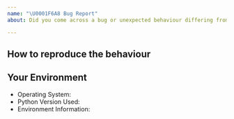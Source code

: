 ```yaml
---
name: "\U0001F6A8 Bug Report"
about: Did you come across a bug or unexpected behaviour differing from the docs?

---
```


## How to reproduce the behaviour
<!-- Include a code example or the steps that led to the problem. Please try to be as specific as possible.-->

## Your Environment
<!-- Include details of your environment.-->
* Operating System:
* Python Version Used:
* Environment Information:

<!-- If you plan to copy paste a long piece of code, log, etc, Rather than wrecking readability, wrap it in a <details> </details> tag!-->
